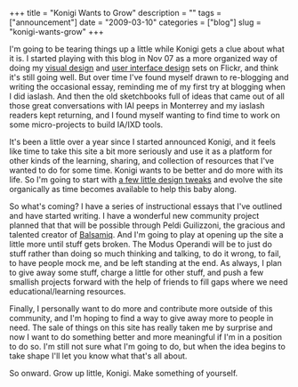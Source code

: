 +++
title = "Konigi Wants to Grow"
description = ""
tags = ["announcement"]
date = "2009-03-10"
categories = ["blog"]
slug = "konigi-wants-grow"
+++



<p>I'm going to be tearing things up a little while Konigi gets a clue about what it is. I started playing with this blog in Nov 07 as a more organized way of doing my <a href="http://www.flickr.com/photos/jibbajabba/sets/72157600094498222/">visual design</a> and <a href="http://www.flickr.com/groups/designpatterns/">user interface design</a> sets on Flickr, and think it's still going well. But over time I've found myself drawn to re-blogging and writing the occasional essay, reminding me of my first try at blogging when I did iaslash. And then the old sketchbooks full of ideas that came out of all those great conversations with IAI peeps in Monterrey and my iaslash readers kept returning, and I found myself wanting to find time to work on some micro-projects to build IA/IXD tools.</p>
<p>It's been a little over a year since I started announced Konigi, and it feels like time to take this site a bit more seriously and use it as a platform for other kinds of the learning, sharing, and collection of resources that I've wanted to do for some time. Konigi wants to be better and do more with its life. So I'm going to start with <a href="http://www.flickr.com/photos/jibbajabba/3344620893/">a few little design tweaks</a> and evolve the site organically as time becomes available to help this baby along. </p>
<p>So what's coming? I have a series of instructional essays that I've outlined and have started writing. I have a wonderful new community project planned that that will be possible through Peldi Guilizzoni, the gracious and talented creator of <a href="http://www.balsamiq.com/products">Balsamiq</a>. And I'm going to play at opening up the site a little more until stuff gets broken. The Modus Operandi will be to just do stuff rather than doing so much thinking and talking, to do it wrong, to fail, to have people mock me, and be left standing at the end. As always, I plan to give away some stuff, charge a little for other stuff, and push a few smallish projects forward with the help of friends to fill gaps where we need educational/learning resources.</p>
<p>Finally, I personally want to do more and contribute more outside of this community, and I'm hoping to find a way to give away more to people in need. The sale of things on this site has really taken me by surprise and now I want to do something better and more meaningful if I'm in a position to do so. I'm still not sure what I'm going to do, but when the idea begins to take shape I'll let you know what that's all about. </p>
<p>So onward. Grow up little, Konigi. Make something of yourself.</p>
    
  
